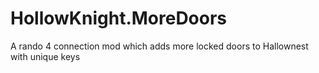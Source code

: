 # HollowKnight.MoreDoors
A rando 4 connection mod which adds more locked doors to Hallownest with unique keys
